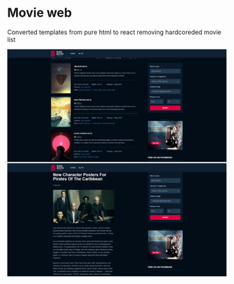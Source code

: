 # Movie web

Converted templates from pure html to react removing hardcoreded movie list

![Movie list](./public/images/movielist.PNG)
![Blog](./public/images/blog.PNG)
